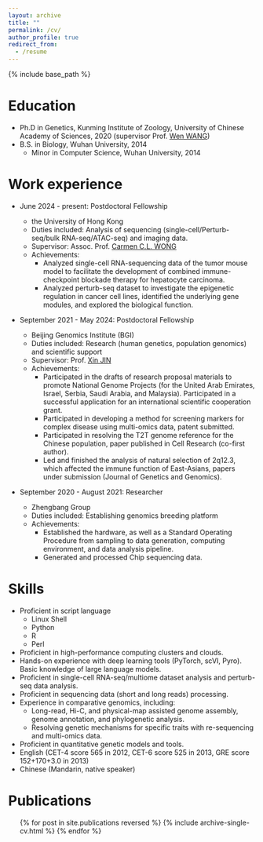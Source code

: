 ```yaml
---
layout: archive
title: ""
permalink: /cv/
author_profile: true
redirect_from:
  - /resume
---
```


{% include base_path %}

Education
======
* Ph.D in Genetics, Kunming Institute of Zoology, University of Chinese Academy of Sciences, 2020 (supervisor Prof. [Wen WANG](https://scholar.google.com/citations?user=OZ-l-uYAAAAJ))
* B.S. in Biology, Wuhan University, 2014
  * Minor in Computer Science, Wuhan University, 2014

Work experience
======
* June 2024 - present: Postdoctoral Fellowship
  * the University of Hong Kong
  * Duties included: Analysis of sequencing (single-cell/Perturb-seq/bulk RNA-seq/ATAC-seq) and imaging data.
  * Supervisor: Assoc. Prof. [Carmen C.L. WONG](https://www.carmenwong-lab.com/)
  * Achievements:
    * Analyzed single-cell RNA-sequencing data of the tumor mouse model to facilitate the development of combined immune-checkpoint blockade therapy for hepatocyte carcinoma.
    * Analyzed perturb-seq dataset to investigate the epigenetic regulation in cancer cell lines, identified the underlying gene modules, and explored the biological function.

* September 2021 - May 2024: Postdoctoral Fellowship
  * Beijing Genomics Institute (BGI)
  * Duties included: Research (human genetics, population genomics) and scientific support
  * Supervisor: Prof. [Xin JIN](https://scholar.google.com/citations?user=eyfJjQwAAAAJ)
  * Achievements:
    * Participated in the drafts of research proposal materials to promote National Genome Projects (for the United Arab Emirates, Israel, Serbia, Saudi Arabia, and Malaysia). Participated in a successful application for an international scientific cooperation grant.
    * Participated in developing a method for screening markers for complex disease using multi-omics data, patent submitted.
    * Participated in resolving the T2T genome reference for the Chinese population, paper published in Cell Research (co-first author).
    * Led and finished the analysis of natural selection of 2q12.3, which affected the immune function of East-Asians, papers under submission (Journal of Genetics and Genomics).

* September 2020 - August 2021: Researcher
  * Zhengbang Group
  * Duties included: Establishing genomics breeding platform
  * Achievements:
    * Established the hardware, as well as a Standard Operating Procedure from sampling to data generation, computing environment, and data analysis pipeline.
    * Generated and processed Chip sequencing data.
        
Skills
======
* Proficient in script language
  * Linux Shell
  * Python
  * R
  * Perl
* Proficient in high-performance computing clusters and clouds.
* Hands-on experience with deep learning tools (PyTorch, scVI, Pyro). Basic knowledge of large language models.
* Proficient in single-cell RNA-seq/multiome dataset analysis and perturb-seq data analysis.
* Proficient in sequencing data (short and long reads) processing.
* Experience in comparative genomics, including:
  * Long-read, Hi-C, and physical-map assisted genome assembly, genome annotation, and phylogenetic analysis.
  * Resolving genetic mechanisms for specific traits with re-sequencing and multi-omics data.
* Proficient in quantitative genetic models and tools.
* English (CET-4 score 565 in 2012, CET-6 score 525 in 2013, GRE score 152+170+3.0 in 2013)
* Chinese (Mandarin, native speaker)

Publications
======
  <ul>{% for post in site.publications reversed %}
    {% include archive-single-cv.html %}
  {% endfor %}</ul>




<!--
annotated blocks
Talks
======
  <ul>{% for post in site.talks reversed %}
    {% include archive-single-talk-cv.html  %}
  {% endfor %}</ul>
  
Teaching
======
  <ul>{% for post in site.teaching reversed %}
    {% include archive-single-cv.html %}
  {% endfor %}</ul>
  
Service and leadership
======
* Currently signed in to 43 different slack teams
-->
